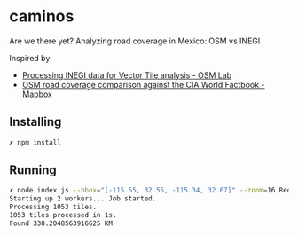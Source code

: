 # caminos
Are we there yet? Analyzing road coverage in Mexico: OSM vs INEGI

Inspired by 

- [Processing INEGI data for Vector Tile analysis - OSM Lab](https://github.com/osmlab/inegi)
- [OSM road coverage comparison against the CIA World Factbook - Mapbox](https://github.com/mapbox/osm-coverage)

## Installing
```bash
✗ npm install
```

## Running
```bash
✗ node index.js --bbox="[-115.55, 32.55, -115.34, 32.67]" --zoom=16 Red_Vial.mbtiles
Starting up 2 workers... Job started.
Processing 1053 tiles.
1053 tiles processed in 1s.
Found 338.2048563916625 KM
```

